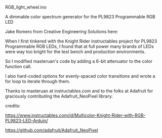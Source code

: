 RGB_light_wheel.ino

A dimmable color spectrum generator for the PL9823 Programmable RGB LED

Jake Romero from Creative Engineering Solutions here: 

When I first tinkered with the Knight Rider instructables project 
for PL9823 Programmable RGB LEDs, I found that at full power 
many brands of LEDs were way too bright for the test bench 
and production environments. 

So I modified masteruan's code by adding a 6-bit attenuator 
to the color function call. 

I also hard-coded options for evenly-spaced color transitions 
and wrote a for loop to iterate through them.

Thanks to masteruan at instructables.com and to the folks at 
Adafruit for graciously contributing the Adafruit_NeoPixel library. 

credits:

https://www.instructables.com/id/Multicolor-Knight-Rider-with-RGB-PL9823-LED-Arduin/

https://github.com/adafruit/Adafruit_NeoPixel

